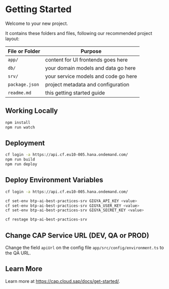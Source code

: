 # Getting Started

Welcome to your new project.

It contains these folders and files, following our recommended project layout:

| File or Folder | Purpose                              |
| -------------- | ------------------------------------ |
| `app/`         | content for UI frontends goes here   |
| `db/`          | your domain models and data go here  |
| `srv/`         | your service models and code go here |
| `package.json` | project metadata and configuration   |
| `readme.md`    | this getting started guide           |

## Working Locally

```bash
npm install
npm run watch
```

## Deployment

```bash
cf login -a https://api.cf.eu10-005.hana.ondemand.com/
npm run build
npm run deploy
```

## Deploy Environment Variables

```bash
cf login -a https://api.cf.eu10-005.hana.ondemand.com/

cf set-env btp-ai-best-practices-srv GIGYA_API_KEY <value>
cf set-env btp-ai-best-practices-srv GIGYA_USER_KEY <value>
cf set-env btp-ai-best-practices-srv GIGYA_SECRET_KEY <value>

cf restage btp-ai-best-practices-srv
```

## Change CAP Service URL (DEV, QA or PROD)

Change the field `apiUrl` on the config file `app/src/config/environment.ts` to the QA URL.

## Learn More

Learn more at https://cap.cloud.sap/docs/get-started/.

